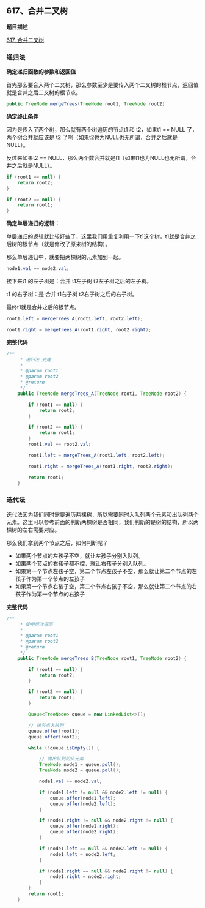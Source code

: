 ## 617、合并二叉树

**题目描述**

[617. 合并二叉树](https://leetcode-cn.com/problems/merge-two-binary-trees/)

### 递归法

**确定递归函数的参数和返回值**

首先那么要合入两个二叉树，那么参数至少是要传入两个二叉树的根节点，返回值就是合并之后二叉树的根节点。

~~~ java
public TreeNode mergeTrees(TreeNode root1, TreeNode root2) 
~~~

**确定终止条件**

因为是传入了两个树，那么就有两个树遍历的节点t1 和 t2，如果t1 == NULL 了，两个树合并就应该是 t2 了啊（如果t2也为NULL也无所谓，合并之后就是NULL）。

反过来如果t2 == NULL，那么两个数合并就是t1（如果t1也为NULL也无所谓，合并之后就是NULL）。

~~~ java
if (root1 == null) {
    return root2;
}

if (root2 == null) {
    return root1;
}
~~~

**确定单层递归的逻辑：**

单层递归的逻辑就比较好些了，这里我们用重复利用一下t1这个树，t1就是合并之后树的根节点（就是修改了原来树的结构）。

那么单层递归中，就要把两棵树的元素加到一起。

~~~ java
node1.val += node2.val;
~~~

接下来t1 的左子树是：合并 t1左子树 t2左子树之后的左子树。

t1 的右子树：是 合并 t1右子树 t2右子树之后的右子树。

最终t1就是合并之后的根节点。

~~~ java
root1.left = mergeTrees_A(root1.left, root2.left);

root1.right = mergeTrees_A(root1.right, root2.right);
~~~

**完整代码**

~~~ java
/**
     * 递归法 完成
     * 
     * @param root1
     * @param root2
     * @return
     */
    public TreeNode mergeTrees_A(TreeNode root1, TreeNode root2) {

        if (root1 == null) {
            return root2;
        }

        if (root2 == null) {
            return root1;
        }
        root1.val += root2.val;

        root1.left = mergeTrees_A(root1.left, root2.left);

        root1.right = mergeTrees_A(root1.right, root2.right);

        return root1;
    }
~~~

### 迭代法

迭代法因为我们同时需要遍历两棵树，所以需要同时入队列两个元素和出队列两个元素。这里可以参考前面的判断两棵树是否相同，我们判断的是树的结构，所以两棵树的左右需要对应。

那么我们拿到两个节点之后，如何判断呢？

- 如果两个节点的左孩子不空，就让左孩子分别入队列。
- 如果两个节点的右孩子都不控，就让右孩子分别入队列。
- 如果第一个节点左孩子空，第二个节点左孩子不空，那么就让第二个节点的左孩子作为第一个节点的左孩子
- 如果第一个节点右孩子空，第二个节点右孩子不空，那么就让第二个节点的右孩子作为第一个节点的右孩子

**完整代码**

~~~ java
/**
     * 使用层次遍历
     * 
     * @param root1
     * @param root2
     * @return
     */
    public TreeNode mergeTrees_B(TreeNode root1, TreeNode root2) {

        if (root1 == null) {
            return root2;
        }

        if (root2 == null) {
            return root1;
        }

        Queue<TreeNode> queue = new LinkedList<>();

        // 根节点入队列
        queue.offer(root1);
        queue.offer(root2);

        while (!queue.isEmpty()) {

            // 抛出队列的头元素
            TreeNode node1 = queue.poll();
            TreeNode node2 = queue.poll();

            node1.val += node2.val;

            if (node1.left != null && node2.left != null) {
                queue.offer(node1.left);
                queue.offer(node2.left);
            }

            if (node1.right != null && node2.right != null) {
                queue.offer(node1.right);
                queue.offer(node2.right);
            }

            if (node1.left == null && node2.left != null) {
                node1.left = node2.left;
            }

            if (node1.right == null && node2.right != null) {
                node1.right = node2.right;
            }
        }
        return root1;
    }
~~~

